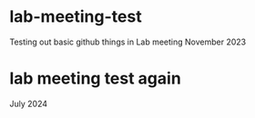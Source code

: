# lab-meeting-test
Testing out basic github things in Lab meeting November 2023

# lab meeting test again

July 2024
